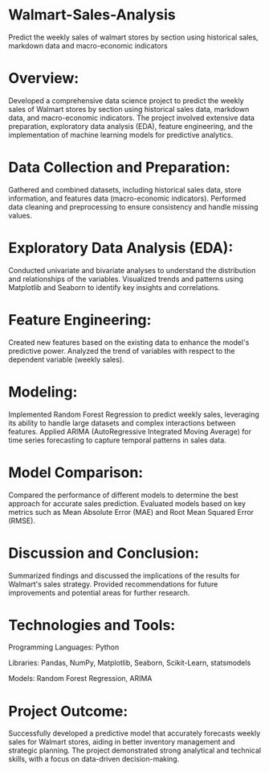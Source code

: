 # Walmart-Sales-Analysis
Predict the weekly sales of walmart stores by section using historical sales, markdown data and macro-economic indicators

# Overview:
Developed a comprehensive data science project to predict the weekly sales of Walmart stores by section using historical sales data, markdown data, and macro-economic indicators. The project involved extensive data preparation, exploratory data analysis (EDA), feature engineering, and the implementation of machine learning models for predictive analytics.

# Data Collection and Preparation:

Gathered and combined datasets, including historical sales data, store information, and features data (macro-economic indicators).
Performed data cleaning and preprocessing to ensure consistency and handle missing values.

# Exploratory Data Analysis (EDA):

Conducted univariate and bivariate analyses to understand the distribution and relationships of the variables.
Visualized trends and patterns using Matplotlib and Seaborn to identify key insights and correlations.

# Feature Engineering:

Created new features based on the existing data to enhance the model's predictive power.
Analyzed the trend of variables with respect to the dependent variable (weekly sales).

# Modeling:

Implemented Random Forest Regression to predict weekly sales, leveraging its ability to handle large datasets and complex interactions between features.
Applied ARIMA (AutoRegressive Integrated Moving Average) for time series forecasting to capture temporal patterns in sales data.

# Model Comparison:

Compared the performance of different models to determine the best approach for accurate sales prediction.
Evaluated models based on key metrics such as Mean Absolute Error (MAE) and Root Mean Squared Error (RMSE).

# Discussion and Conclusion:

Summarized findings and discussed the implications of the results for Walmart's sales strategy.
Provided recommendations for future improvements and potential areas for further research.

# Technologies and Tools:

Programming Languages: Python

Libraries: Pandas, NumPy, Matplotlib, Seaborn, Scikit-Learn, statsmodels

Models: Random Forest Regression, ARIMA

# Project Outcome:

Successfully developed a predictive model that accurately forecasts weekly sales for Walmart stores, aiding in better inventory management and strategic planning. The project demonstrated strong analytical and technical skills, with a focus on data-driven decision-making.

